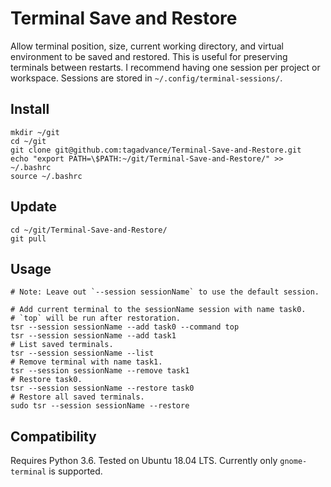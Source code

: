 # Terminal Save and Restore
Allow terminal position, size, current working directory, and virtual environment to be saved and restored. This is useful for preserving terminals between restarts. I recommend having one session per project or workspace. Sessions are stored in `~/.config/terminal-sessions/`.

## Install
```
mkdir ~/git
cd ~/git
git clone git@github.com:tagadvance/Terminal-Save-and-Restore.git
echo "export PATH=\$PATH:~/git/Terminal-Save-and-Restore/" >> ~/.bashrc
source ~/.bashrc
```

## Update
```
cd ~/git/Terminal-Save-and-Restore/
git pull
```

## Usage
```
# Note: Leave out `--session sessionName` to use the default session.

# Add current terminal to the sessionName session with name task0.
# `top` will be run after restoration.
tsr --session sessionName --add task0 --command top
tsr --session sessionName --add task1
# List saved terminals.
tsr --session sessionName --list
# Remove terminal with name task1.
tsr --session sessionName --remove task1
# Restore task0.
tsr --session sessionName --restore task0
# Restore all saved terminals.
sudo tsr --session sessionName --restore
```

## Compatibility
Requires Python 3.6. Tested on Ubuntu 18.04 LTS. Currently only `gnome-terminal` is supported.